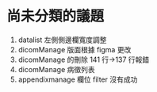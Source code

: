 # 尚未分類的議題

1. datalist 左側側邊欄寬度調整
2. dicomManage 版面根據 figma 更改
3. dicomManage 的刪除 141 行->137 行報錯
4. dicomManage 病徵列表
5. appendixmanage 欄位 filter 沒有成功
